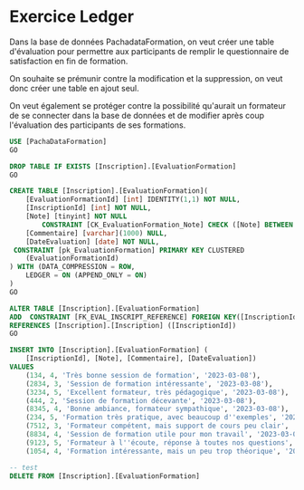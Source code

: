 # Exercice Ledger

Dans la base de données PachadataFormation, on veut créer une table d'évaluation pour permettre aux participants de remplir le questionnaire de satisfaction en fin de formation.

On souhaite se prémunir contre la modification et la suppression, on veut donc créer une table en ajout seul.

On veut également se protéger contre la possibilité qu'aurait un formateur de se connecter dans la base de données et de modifier après coup l'évaluation des participants de ses formations.

```sql
USE [PachaDataFormation]
GO

DROP TABLE IF EXISTS [Inscription].[EvaluationFormation]
GO

CREATE TABLE [Inscription].[EvaluationFormation](
	[EvaluationFormationId] [int] IDENTITY(1,1) NOT NULL,
	[InscriptionId] [int] NOT NULL,
	[Note] [tinyint] NOT NULL 
		CONSTRAINT [CK_EvaluationFormation_Note] CHECK ([Note] BETWEEN 1 AND 5),
	[Commentaire] [varchar](1000) NULL,
	[DateEvaluation] [date] NOT NULL,
 CONSTRAINT [pk_EvaluationFormation] PRIMARY KEY CLUSTERED 
	(EvaluationFormationId)
) WITH (DATA_COMPRESSION = ROW,
	LEDGER = ON (APPEND_ONLY = ON)
)
GO

ALTER TABLE [Inscription].[EvaluationFormation]
ADD  CONSTRAINT [FK_EVAL_INSCRIPT_REFERENCE] FOREIGN KEY([InscriptionId])
REFERENCES [Inscription].[Inscription] ([InscriptionId])
GO

INSERT INTO [Inscription].[EvaluationFormation] (
	[InscriptionId], [Note], [Commentaire], [DateEvaluation])
VALUES 
    (134, 4, 'Très bonne session de formation', '2023-03-08'),
    (2834, 3, 'Session de formation intéressante', '2023-03-08'),
    (3234, 5, 'Excellent formateur, très pédagogique', '2023-03-08'),
    (444, 2, 'Session de formation décevante', '2023-03-08'),
    (8345, 4, 'Bonne ambiance, formateur sympathique', '2023-03-08'),
    (234, 5, 'Formation très pratique, avec beaucoup d''exemples', '2023-03-08'),
    (7512, 3, 'Formateur compétent, mais support de cours peu clair', '2023-03-08'),
    (8834, 4, 'Session de formation utile pour mon travail', '2023-03-08'),
    (9123, 5, 'Formateur à l''écoute, réponse à toutes nos questions', '2023-03-08'),
    (1054, 4, 'Formation intéressante, mais un peu trop théorique', '2023-03-08');

-- test
DELETE FROM [Inscription].[EvaluationFormation]
```